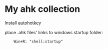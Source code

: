 # My ahk collection

Install [autohotkey](https://www.autohotkey.com/)

place .ahk files' links to windows startup folder:

        Win+R: "shell:startup"

